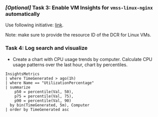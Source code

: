 ### *[Optional]* Task 3: Enable VM Insights for `vmss-linux-nginx` automatically

Use following initiative: [link](https://portal.azure.com/#view/Microsoft_Azure_Policy/InitiativeDetail.ReactView/id/%2Fproviders%2FMicrosoft.Authorization%2FpolicySetDefinitions%2Ff5bf694c-cca7-4033-b883-3a23327d5485/version/1.2.0/scopes~/%5B%22%2Fsubscriptions%2F794194cd-a4b7-4024-970c-9533c4babff0%22%5D). 

Note: make sure to provide the resource ID of the DCR for Linux VMs.


### Task 4: Log search and visualize

- Create a chart with CPU usage trends by computer. Calculate CPU usage patterns over the last hour, chart by percentiles.

```
InsightsMetrics
| where TimeGenerated > ago(1h)
| where Name == "UtilizationPercentage"
| summarize 
    p50 = percentile(Val, 50),
    p75 = percentile(Val, 75),
    p90 = percentile(Val, 90)
  by bin(TimeGenerated, 5m), Computer
| order by TimeGenerated asc
```